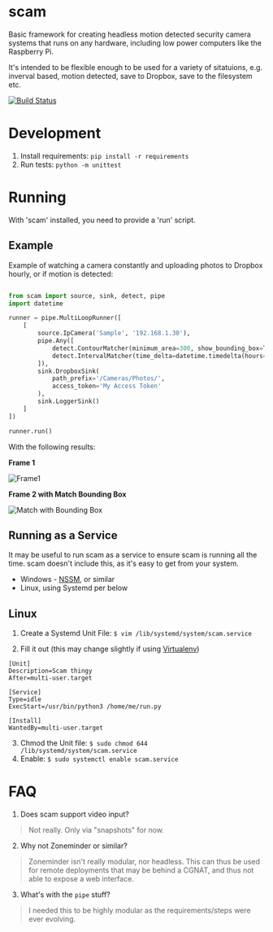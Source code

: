 # scam
Basic framework for creating headless motion detected security camera systems that runs on any hardware, including low power computers like the Raspberry Pi.

It's intended to be flexible enough to be used for a variety of sitatuions, e.g. inverval based, motion detected, save to Dropbox, save to the filesystem etc.

[![Build Status](https://travis-ci.org/zsims/scam.png)](https://travis-ci.org/zsims/scam)

# Development
 1. Install requirements: `pip install -r requirements`
 2. Run tests: `python -m unittest`

# Running
With 'scam' installed, you need to provide a 'run' script.

## Example
Example of watching a camera constantly and uploading photos to Dropbox hourly, or if motion is detected:
```python

from scam import source, sink, detect, pipe
import datetime

runner = pipe.MultiLoopRunner([
    [
        source.IpCamera('Sample', '192.168.1.30'),
        pipe.Any([
            detect.ContourMatcher(minimum_area=300, show_bounding_box=True),
            detect.IntervalMatcher(time_delta=datetime.timedelta(hours=1)),
        ]),
        sink.DropboxSink(
            path_prefix='/Cameras/Photos/',
            access_token='My Access Token'
        ),
        sink.LoggerSink()
    ]
])

runner.run()
```

With the following results:

**Frame 1**

![Frame1](https://raw.github.com/zsims/scam/master/scam/test/resources/snapshot1.jpg)


**Frame 2 with Match Bounding Box**

![Match with Bounding Box](https://raw.github.com/zsims/scam/master/scam/test/resources/match.jpg)

## Running as a Service
It may be useful to run scam as a service to ensure scam is running all the time. scam doesn't include this, as it's easy to get from your system.

 * Windows - [NSSM](https://nssm.cc/), or similar
 * Linux, using Systemd per below

## Linux

 1. Create a Systemd Unit File: `$ vim /lib/systemd/system/scam.service`
 
 2. Fill it out (this may change slightly if using [Virtualenv](https://virtualenv.pypa.io/en/stable/))
  ```
  [Unit]
  Description=Scam thingy
  After=multi-user.target

  [Service]
  Type=idle
  ExecStart=/usr/bin/python3 /home/me/run.py

  [Install]
  WantedBy=multi-user.target
  ```

 3. Chmod the Unit file: `$ sudo chmod 644 /lib/systemd/system/scam.service`
 4. Enable: `$ sudo systemctl enable scam.service`

# FAQ
1. Does scam support video input?

 > Not really. Only via "snapshots" for now.

2. Why not Zoneminder or similar?

 > Zoneminder isn't really modular, nor headless. This can thus be used for remote deployments that may be behind a CGNAT, and thus not able to expose a web interface.

3. What's with the `pipe` stuff?

 > I needed this to be highly modular as the requirements/steps were ever evolving.
